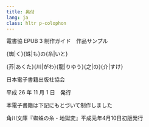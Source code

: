 ```yaml
---
title: 奥付
lang: ja
class: hltr p-colophon
---
```


<div class="book-title">
<div class="book-title-before">

電書協 EPUB 3 制作ガイド　作品サンプル

</div>
<div class="book-title-main">

{蜘|く}{蛛|も}の{糸|いと}

</div>
</div>

<div class="author">

{芥|あくた}{川|がわ}{龍|りゆう}{之|の}{介|すけ}

</div>

<div class="label">

<p class="label-name">日本電子書籍出版社協会</p>

</div>

<div class="release-date">

平成 26 年 11 月 1 日　発行

</div>

<div class="original-books">

本電子書籍は下記にもとづいて制作しました

<p class="original-first-edition">角川文庫『蜘蛛の糸・地獄変』平成元年4月10日初版発行</p>

</div>
